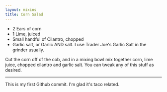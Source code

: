 ```yaml
---
layout: mixins
title: Corn Salad
---
```


* 2 Ears of corn
* 1 Lime, juiced
* Small handful of Cilantro, chopped
* Garlic salt, or Garlic AND salt. I use Trader Joe's Garlic Salt in the grinder usually.

Cut the corn off of the cob, and in a mixing bowl mix together corn, lime juice, chopped cilantro and garlic salt. You can tweak any of this stuff as desired.

---
This is my first Github commit. I'm glad it's taco related.
